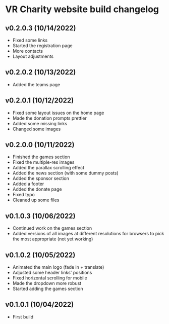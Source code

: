 # VR Charity website build changelog

## v0.2.0.3 (10/14/2022)
- Fixed some links
- Started the registration page
- More contacts
- Layout adjustments

## v0.2.0.2 (10/13/2022)
- Added the teams page

## v0.2.0.1 (10/12/2022)
- Fixed some layout issues on the home page
- Made the donation prompts prettier
- Added some missing links
- Changed some images

## v0.2.0.0 (10/11/2022)
- Finished the games section
- Fixed the multiple-res images
- Added the parallax scrolling effect
- Added the news section (with some dummy posts)
- Added the sponsor section
- Added a footer
- Added the donate page
- Fixed typo
- Cleaned up some files

## v0.1.0.3 (10/06/2022)
- Continued work on the games section
- Added versions of all images at different resolutions for browsers to pick the most appropriate (not yet working)

## v0.1.0.2 (10/05/2022)
- Animated the main logo (fade in + translate)
- Adjusted some header links' positions
- Fixed horizontal scrolling for mobile
- Made the dropdown more robust
- Started adding the games section

## v0.1.0.1 (10/04/2022)
- First build